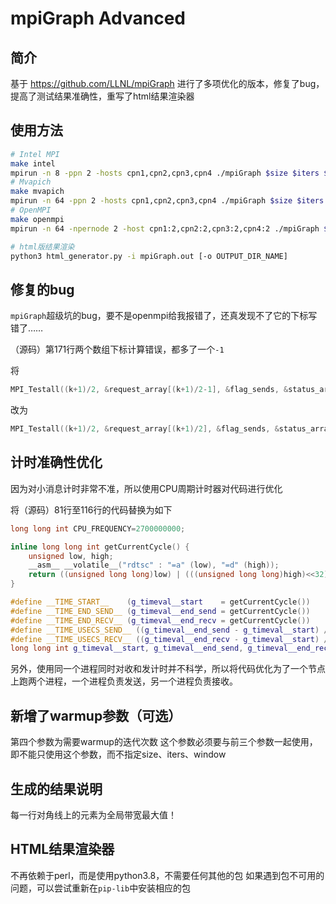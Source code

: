 # mpiGraph Advanced

## 简介

基于 https://github.com/LLNL/mpiGraph 进行了多项优化的版本，修复了bug，提高了测试结果准确性，重写了html结果渲染器

## 使用方法

```bash
# Intel MPI
make intel
mpirun -n 8 -ppn 2 -hosts cpn1,cpn2,cpn3,cpn4 ./mpiGraph $size $iters $window > mpiGraph.out
# Mvapich
make mvapich
mpirun -n 64 -ppn 2 -hosts cpn1,cpn2,cpn3,cpn4 ./mpiGraph $size $iters $window > mpiGraph.out
# OpenMPI
make openmpi
mpirun -n 64 -npernode 2 -host cpn1:2,cpn2:2,cpn3:2,cpn4:2 ./mpiGraph $size $iters $window > mpiGraph.out

# html版结果渲染
python3 html_generator.py -i mpiGraph.out [-o OUTPUT_DIR_NAME]
```

## 修复的bug

`mpiGraph`超级坑的bug，要不是openmpi给我报错了，还真发现不了它的下标写错了……

（源码）第171行两个数组下标计算错误，都多了一个`-1`

将

```c
MPI_Testall((k+1)/2, &request_array[(k+1)/2-1], &flag_sends, &status_array[(k+1)/2-1]);
```

改为

```c
MPI_Testall((k+1)/2, &request_array[(k+1)/2], &flag_sends, &status_array[(k+1)/2]);
```

## 计时准确性优化

因为对小消息计时非常不准，所以使用CPU周期计时器对代码进行优化

将（源码）81行至116行的代码替换为如下

```c++
long long int CPU_FREQUENCY=2700000000;

inline long long int getCurrentCycle() {
	unsigned low, high;
	__asm__ __volatile__("rdtsc" : "=a" (low), "=d" (high));
	return ((unsigned long long)low) | (((unsigned long long)high)<<32);
}

#define __TIME_START__    (g_timeval__start    = getCurrentCycle())
#define __TIME_END_SEND__ (g_timeval__end_send = getCurrentCycle())
#define __TIME_END_RECV__ (g_timeval__end_recv = getCurrentCycle())
#define __TIME_USECS_SEND__ ((g_timeval__end_send - g_timeval__start) / 2700)
#define __TIME_USECS_RECV__ ((g_timeval__end_recv - g_timeval__start) / 2700)
long long int g_timeval__start, g_timeval__end_send, g_timeval__end_recv;
```

另外，使用同一个进程同时对收和发计时并不科学，所以将代码优化为了一个节点上跑两个进程，一个进程负责发送，另一个进程负责接收。

## 新增了warmup参数（可选）

第四个参数为需要warmup的迭代次数
这个参数必须要与前三个参数一起使用，即不能只使用这个参数，而不指定size、iters、window

## 生成的结果说明

每一行对角线上的元素为全局带宽最大值！

## HTML结果渲染器

不再依赖于perl，而是使用python3.8，不需要任何其他的包
如果遇到包不可用的问题，可以尝试重新在`pip-lib`中安装相应的包
